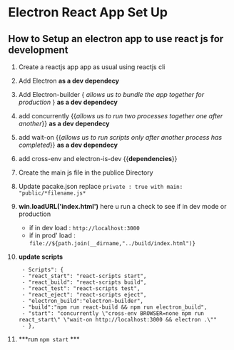 # Electron React App Set Up

## How to Setup an electron app to use react js for development

   1. Create a reactjs app app as usual using reactjs cli
   2. Add Electron **as a dev dependecy**
   3. Add Electron-builder { *allows us to bundle the app together for production* } **as a dev dependecy**
   4. add concurrently {{*allows us to run two processes together one after another*}} **as a dev dependecy**
   5. add wait-on {{*allows us to run scripts only after another process has completed*}} **as a dev dependecy**
   6. add cross-env and electron-is-dev {{**dependencies**}}
   
   7. Create the main js file in the publice Directory
   8. Update pacake.json replace ```private : true with main: "public/*filename.js*```
   9. **win.loadURL('index.html')** here u run a check to see if in dev mode or production   
         
         - if in dev load : ```http://localhost:3000```
         - if in prod' load : ```file://${path.join(__dirname,"../build/index.html")}```
  10. **update scripts**
  
           - Scripts": {
           - "react_start": "react-scripts start",
           - "react_build": "react-scripts build",
           - "react_test": "react-scripts test",
           - "react_eject": "react-scripts eject",
           - "electron_build":"electron-builder",
           - "build":"npm run react-build && npm run electron_build",
           - "start": "concurrently \"cross-env BROWSER=none npm run react_start\" \"wait-on http://localhost:3000 && electron .\""
           - }, 
           
11. ***run ```npm start``` ***
